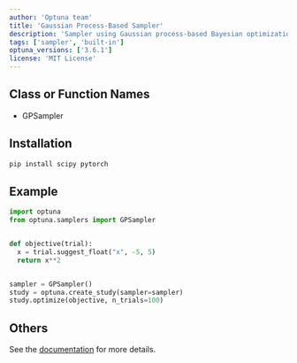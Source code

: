 ```yaml
---
author: 'Optuna team'
title: 'Gaussian Process-Based Sampler'
description: 'Sampler using Gaussian process-based Bayesian optimization.'
tags: ['sampler', 'built-in']
optuna_versions: ['3.6.1']
license: 'MIT License'
---
```


## Class or Function Names
- GPSampler

## Installation
```bash
pip install scipy pytorch
```

## Example
```python
import optuna
from optuna.samplers import GPSampler


def objective(trial):
  x = trial.suggest_float("x", -5, 5)
  return x**2


sampler = GPSampler()
study = optuna.create_study(sampler=sampler)
study.optimize(objective, n_trials=100)
```

## Others
See the [documentation](https://optuna.readthedocs.io/en/stable/reference/samplers/generated/optuna.samplers.GPSampler.html) for more details.
